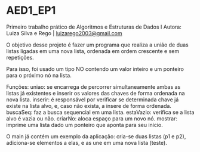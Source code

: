 # AED1_EP1
Primeiro trabalho prático de Algoritmos e Estruturas de Dados I
Autora: Luiza Silva e Rego | luizarego2003@gmail.com

O objetivo desse projeto é fazer um programa que realiza a união de duas listas ligadas em uma nova lista, ordenada em ordem crescente e sem repetições.

Para isso, foi usado um tipo NO contendo um valor inteiro e um ponteiro para o próximo nó na lista.

Funções:
uniao: se encarrega de percorrer simultaneamente ambas as listas já existentes e inserir os valores das chaves de forma ordenada na nova lista.
inserir: é responsável por verificar se determinada chave já existe na lista alvo, e, caso não exista, a insere de forma ordenada.
buscaSeq: faz a busca sequencial em uma lista.
estaVazio: verifica se a lista alvo é vazia ou não.
criarNo: aloca espaço para um novo nó.
mostrar: imprime uma lista dado um ponteiro que aponta para seu início.

O main já contém um exemplo da aplicação: cria-se duas listas (p1 e p2), adiciona-se elementos a elas, e as une em uma nova lista (teste).

